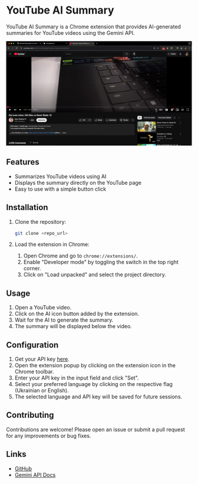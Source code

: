 # YouTube AI Summary

YouTube AI Summary is a Chrome extension that provides AI-generated summaries for YouTube videos using the Gemini API.

![demo](./assets/readme/dema.gif)

## Features

- Summarizes YouTube videos using AI
- Displays the summary directly on the YouTube page
- Easy to use with a simple button click

## Installation

1. Clone the repository:

   ```bash
   git clone <repo_url>
   ```

2. Load the extension in Chrome:

   1. Open Chrome and go to `chrome://extensions/`.
   2. Enable "Developer mode" by toggling the switch in the top right corner.
   3. Click on "Load unpacked" and select the project directory.

## Usage

1. Open a YouTube video.
2. Click on the AI icon button added by the extension.
3. Wait for the AI to generate the summary.
4. The summary will be displayed below the video.

## Configuration

1. Get your API key [here](https://ai.google.dev/gemini-api/docs?_gl=1*8e3mwk*_up*MQ..&gclid=Cj0KCQiAs5i8BhDmARIsAGE4xHwi0zCSwP6uBlJAXpoLSWEwMAPECPg9qfghU-Icby6-CX1DU-Id7ZMaAnaZEALw_wcB).
2. Open the extension popup by clicking on the extension icon in the Chrome toolbar.
3. Enter your API key in the input field and click "Set".
4. Select your preferred language by clicking on the respective flag (Ukrainian or English).
5. The selected language and API key will be saved for future sessions.

## Contributing

Contributions are welcome! Please open an issue or submit a pull request for any improvements or bug fixes.

## Links

- [GitHub](https://github.com/NemoX12/youtube-ai-summary)
- [Gemini API Docs](https://ai.google.dev/gemini-api/docs?_gl=1*8e3mwk*_up*MQ..&gclid=Cj0KCQiAs5i8BhDmARIsAGE4xHwi0zCSwP6uBlJAXpoLSWEwMAPECPg9qfghU-Icby6-CX1DU-Id7ZMaAnaZEALw_wcB)
